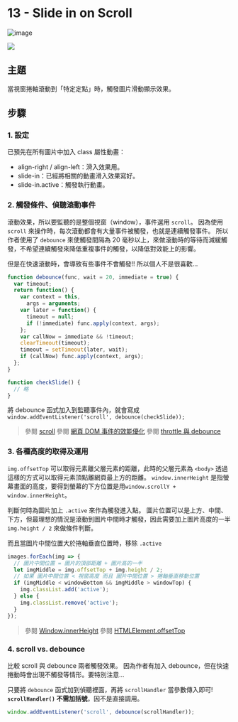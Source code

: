 # 13 - Slide in on Scroll

![image](https://img.shields.io/badge/JavaScript30-exercise-brightgreen.svg)

![](https://images2.imgbox.com/0c/28/9Ep0DzhO_o.jpg)

## 主題

當視窗捲軸滾動到「特定定點」時，觸發圖片滑動顯示效果。

## 步驟

### 1. 設定

已預先在所有圖片中加入 class 屬性動畫：

- align-right / align-left：滑入效果用。
- slide-in：已經將相關的動畫滑入效果寫好。
- slide-in.active：觸發執行動畫。

### 2. 觸發條件、偵聽滾動事件

滾動效果，所以要監聽的是整個視窗（window），事件選用 `scroll`。
因為使用 `scroll` 來操作時，每次滾動都會有大量事件被觸發，也就是連續觸發事件。
所以作者使用了 `debounce` 來使觸發間隔為 20 毫秒以上，來做滾動時的等待而減緩觸發，不希望連續觸發來降低重複事件的觸發，以降低對效能上的影響。

但是在快速滾動時，會導致有些事件不會觸發!! 所以個人不是很喜歡...

```js
function debounce(func, wait = 20, immediate = true) {
  var timeout;
  return function() {
    var context = this,
      args = arguments;
    var later = function() {
      timeout = null;
      if (!immediate) func.apply(context, args);
    };
    var callNow = immediate && !timeout;
    clearTimeout(timeout);
    timeout = setTimeout(later, wait);
    if (callNow) func.apply(context, args);
  };
}

function checkSlide() {
  // 略
}
```

將 debounce 函式加入到監聽事件內，就會寫成 `window.addEventListener('scroll', debounce(checkSlide));`

> 參閱 [scroll](https://developer.mozilla.org/zh-TW/docs/Web/API/Document/scroll_event)
> 參閱 [網頁 DOM 事件的效能優化](https://mropengate.blogspot.com/2017/12/dom-debounce-throttle.html)
> 參閱 [throttle 與 debounce](https://blog.camel2243.com/2017/06/05/javascript-throttle-%E8%88%87-debounce%EF%BC%8C%E8%99%95%E7%90%86%E9%A0%BB%E7%B9%81%E7%9A%84-callback-%E5%9F%B7%E8%A1%8C%E9%A0%BB%E7%8E%87/)

### 3. 各種高度的取得及運用

`img.offsetTop` 可以取得元素離父層元素的距離，此時的父層元素為 `<body>` 透過這樣的方式可以取得元素頂點離網頁最上方的距離。
`window.innerHeight` 是指螢幕畫面的高度，要得到螢幕的下方位置是用`window.scrollY + window.innerHeight`。

判斷何時為圖片加上 `.active` 來作為觸發進入點。
圖片位置可以是上方、中間、下方，但最理想的情況是滾動到圖片中間時才觸發，因此需要加上圖片高度的一半 `img.height / 2` 來做條件判斷。

而且當圖片中間位置大於捲軸垂直位置時，移除 `.active`

```js
images.forEach(img => {
  // 圖片中間位置 = 圖片的頂部距離 + 圖片高的一半
  let imgMiddle = img.offsetTop + img.height / 2;
  // 如果 圖片中間位置 < 視窗高度 而且 圖片中間位置 > 捲軸垂直移動位置
  if (imgMiddle < windowBottom && imgMiddle > windowTop) {
    img.classList.add('active');
  } else {
    img.classList.remove('active');
  }
});
```

> 參閱 [Window.innerHeight](https://developer.mozilla.org/zh-CN/docs/Web/API/Window/innerHeight)
> 參閱 [HTMLElement.offsetTop](https://developer.mozilla.org/zh-CN/docs/Web/API/HTMLElement/offsetTop)

### 4. scroll vs. debounce

比較 scroll 與 debounce 兩者觸發效果。
因為作者有加入 debounce，但在快速捲動時會出現不觸發等情形。要特別注意...

只要將 `debounce` 函式加到偵聽裡面，再將 `scrollHandler` 當參數傳入即可! **`scrollHandler()` 不需加括號**，因不是直接調用。

```js
window.addEventListener('scroll', debounce(scrollHandler));
```
